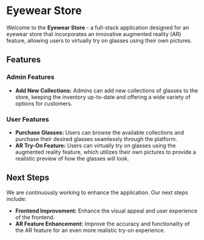 # Eyewear Store

Welcome to the **Eyewear Store** - a full-stack application designed for an eyewear store that incorporates an innovative augmented reality (AR) feature, allowing users to virtually try on glasses using their own pictures.

## Features

### Admin Features
- **Add New Collections:** Admins can add new collections of glasses to the store, keeping the inventory up-to-date and offering a wide variety of options for customers.

### User Features
- **Purchase Glasses:** Users can browse the available collections and purchase their desired glasses seamlessly through the platform.
- **AR Try-On Feature:** Users can virtually try on glasses using the augmented reality feature, which utilizes their own pictures to provide a realistic preview of how the glasses will look.

## Next Steps

We are continuously working to enhance the application. Our next steps include:
- **Frontend Improvement:** Enhance the visual appeal and user experience of the frontend.
- **AR Feature Enhancement:** Improve the accuracy and functionality of the AR feature for an even more realistic try-on experience.
